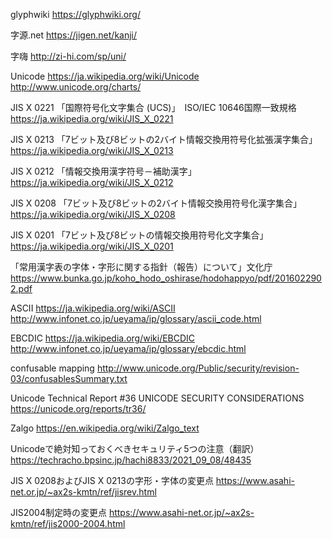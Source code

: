 glyphwiki
https://glyphwiki.org/

字源.net
https://jigen.net/kanji/

字嗨
http://zi-hi.com/sp/uni/

Unicode
https://ja.wikipedia.org/wiki/Unicode
http://www.unicode.org/charts/

JIS X 0221 「国際符号化文字集合 (UCS)」　ISO/IEC 10646国際一致規格
https://ja.wikipedia.org/wiki/JIS_X_0221

JIS X 0213 「7ビット及び8ビットの2バイト情報交換用符号化拡張漢字集合」
https://ja.wikipedia.org/wiki/JIS_X_0213

JIS X 0212 「情報交換用漢字符号－補助漢字」
https://ja.wikipedia.org/wiki/JIS_X_0212

JIS X 0208 「7ビット及び8ビットの2バイト情報交換用符号化漢字集合」
https://ja.wikipedia.org/wiki/JIS_X_0208

JIS X 0201 「7ビット及び8ビットの情報交換用符号化文字集合」
https://ja.wikipedia.org/wiki/JIS_X_0201

「常用漢字表の字体・字形に関する指針（報告）について」文化庁
https://www.bunka.go.jp/koho_hodo_oshirase/hodohappyo/pdf/2016022902.pdf


ASCII
https://ja.wikipedia.org/wiki/ASCII
http://www.infonet.co.jp/ueyama/ip/glossary/ascii_code.html

EBCDIC
https://ja.wikipedia.org/wiki/EBCDIC
http://www.infonet.co.jp/ueyama/ip/glossary/ebcdic.html





confusable mapping
http://www.unicode.org/Public/security/revision-03/confusablesSummary.txt

Unicode Technical Report #36
UNICODE SECURITY CONSIDERATIONS
https://unicode.org/reports/tr36/


Zalgo
https://en.wikipedia.org/wiki/Zalgo_text

Unicodeで絶対知っておくべきセキュリティ5つの注意（翻訳）
https://techracho.bpsinc.jp/hachi8833/2021_09_08/48435

JIS X 0208およびJIS X 0213の字形・字体の変更点
https://www.asahi-net.or.jp/~ax2s-kmtn/ref/jisrev.html

JIS2004制定時の変更点
https://www.asahi-net.or.jp/~ax2s-kmtn/ref/jis2000-2004.html
